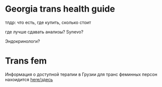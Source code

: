 # Georgia trans health guide

тлдр: что есть, где купить, сколько стоит

где лучше сдавать анализы? Synevo?

Эндокринологи?

# Trans fem

Информация о доступной терапии в Грузии для транс феминных персон нахоидится [here/здесь](transfem.md)
